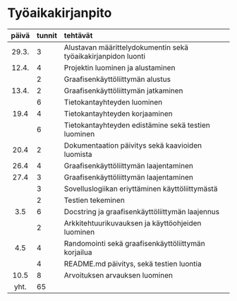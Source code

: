 # Työaikakirjanpito

| päivä | tunnit | tehtävät |
| :----:|:-----  | :-----   |
| 29.3. | 3      | Alustavan määrittelydokumentin sekä työaikakirjanpidon luonti |
| 12.4. | 4      | Projektin luominen ja alustaminen |
|       | 2      | Graafisenkäyttöliittymän alustus |
| 13.4. | 2      | Graafisenkäyttöliittymän jatkaminen |
|       | 6      | Tietokantayhteyden luominen |
| 19.4  | 4      | Tietokantayhteyden korjaaminen |
|       | 6      | Tietokantayhteyden edistämine sekä testien luominen |
| 20.4  | 2      | Dokumentaation päivitys sekä kaavioiden luomista |
| 26.4  | 4      | Graafisenkäyttöliittymän laajentaminen |
| 27.4  | 3      | Graafisenkäyttöliittymän laajentaminen |
|       | 3      | Sovelluslogiikan eriyttäminen käyttöliittymästä |
|       | 2      | Testien tekeminen|
|  3.5  | 6      | Docstring ja graafisenkäyttöliittymän laajennus|
|       | 2      | Arkkitehtuurikuvauksen ja käyttöohjeiden luominen|
|  4.5  | 4      | Randomointi sekä graafisenkäyttöliittymän korjailua|
|       | 4      | README.md päivitys, sekä testien luontia|
|  10.5 | 8      | Arvoituksen arvauksen luominen|
|  yht. | 65     | 
